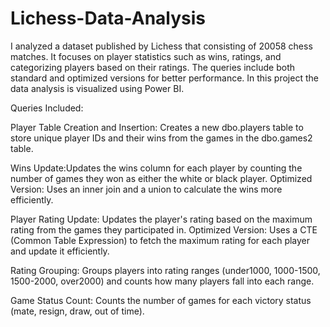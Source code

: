 # Lichess-Data-Analysis
I analyzed a dataset published by Lichess that consisting of 20058 chess matches.  It focuses on player statistics such as wins, ratings, and categorizing players based on their ratings. The queries include both standard and optimized versions for better performance. In this project the data analysis is visualized using Power BI.

Queries Included: 


Player Table Creation and Insertion: Creates a new dbo.players table to store unique player IDs and their wins from the games in the dbo.games2 table.

Wins Update:Updates the wins column for each player by counting the number of games they won as either the white or black player.
Optimized Version: Uses an inner join and a union to calculate the wins more efficiently.

Player Rating Update: Updates the player's rating based on the maximum rating from the games they participated in.
Optimized Version: Uses a CTE (Common Table Expression) to fetch the maximum rating for each player and update it efficiently.

Rating Grouping: Groups players into rating ranges (under1000, 1000-1500, 1500-2000, over2000) and counts how many players fall into each range.

Game Status Count: Counts the number of games for each victory status (mate, resign, draw, out of time).
